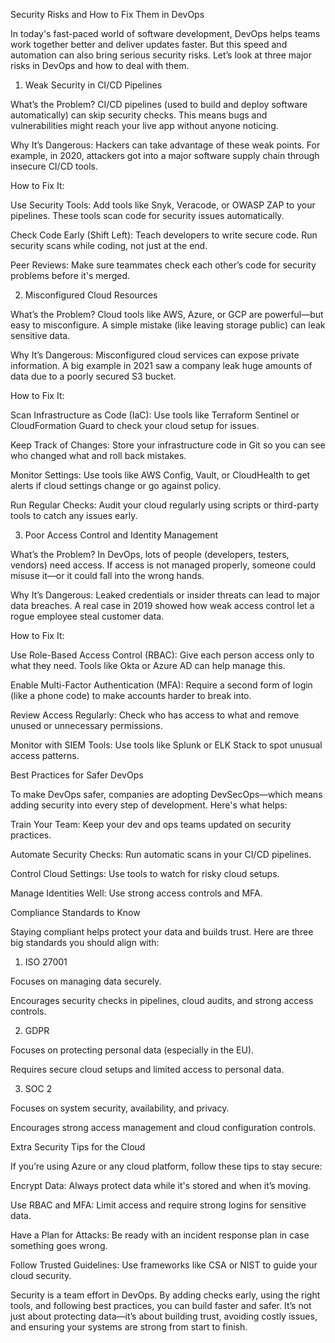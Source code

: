 Security Risks and How to Fix Them in DevOps


In today's fast-paced world of software development, DevOps helps teams work together better and deliver updates faster. But this speed and automation can also bring serious security risks. Let’s look at three major risks in DevOps and how to deal with them.



 1. Weak Security in CI/CD Pipelines


What’s the Problem?
 CI/CD pipelines (used to build and deploy software automatically) can skip security checks. This means bugs and vulnerabilities might reach your live app without anyone noticing.


Why It’s Dangerous:
 Hackers can take advantage of these weak points. For example, in 2020, attackers got into a major software supply chain through insecure CI/CD tools.


How to Fix It:


Use Security Tools: Add tools like Snyk, Veracode, or OWASP ZAP to your pipelines. These tools scan code for security issues automatically.



Check Code Early (Shift Left): Teach developers to write secure code. Run security scans while coding, not just at the end.



Peer Reviews: Make sure teammates check each other’s code for security problems before it's merged.




 2. Misconfigured Cloud Resources


What’s the Problem?
 Cloud tools like AWS, Azure, or GCP are powerful—but easy to misconfigure. A simple mistake (like leaving storage public) can leak sensitive data.


Why It’s Dangerous:
 Misconfigured cloud services can expose private information. A big example in 2021 saw a company leak huge amounts of data due to a poorly secured S3 bucket.


How to Fix It:


Scan Infrastructure as Code (IaC): Use tools like Terraform Sentinel or CloudFormation Guard to check your cloud setup for issues.



Keep Track of Changes: Store your infrastructure code in Git so you can see who changed what and roll back mistakes.



Monitor Settings: Use tools like AWS Config, Vault, or CloudHealth to get alerts if cloud settings change or go against policy.



Run Regular Checks: Audit your cloud regularly using scripts or third-party tools to catch any issues early.




3. Poor Access Control and Identity Management


What’s the Problem?
 In DevOps, lots of people (developers, testers, vendors) need access. If access is not managed properly, someone could misuse it—or it could fall into the wrong hands.


Why It’s Dangerous:
 Leaked credentials or insider threats can lead to major data breaches. A real case in 2019 showed how weak access control let a rogue employee steal customer data.


How to Fix It:


Use Role-Based Access Control (RBAC): Give each person access only to what they need. Tools like Okta or Azure AD can help manage this.



Enable Multi-Factor Authentication (MFA): Require a second form of login (like a phone code) to make accounts harder to break into.



Review Access Regularly: Check who has access to what and remove unused or unnecessary permissions.



Monitor with SIEM Tools: Use tools like Splunk or ELK Stack to spot unusual access patterns.




 Best Practices for Safer DevOps


To make DevOps safer, companies are adopting DevSecOps—which means adding security into every step of development. Here's what helps:


Train Your Team: Keep your dev and ops teams updated on security practices.



Automate Security Checks: Run automatic scans in your CI/CD pipelines.



Control Cloud Settings: Use tools to watch for risky cloud setups.



Manage Identities Well: Use strong access controls and MFA.




 Compliance Standards to Know


Staying compliant helps protect your data and builds trust. Here are three big standards you should align with:


1. ISO 27001


Focuses on managing data securely.



Encourages security checks in pipelines, cloud audits, and strong access controls.



2. GDPR


Focuses on protecting personal data (especially in the EU).



Requires secure cloud setups and limited access to personal data.



3. SOC 2


Focuses on system security, availability, and privacy.



Encourages strong access management and cloud configuration controls.




 Extra Security Tips for the Cloud


If you’re using Azure or any cloud platform, follow these tips to stay secure:


Encrypt Data: Always protect data while it's stored and when it’s moving.



Use RBAC and MFA: Limit access and require strong logins for sensitive data.



Have a Plan for Attacks: Be ready with an incident response plan in case something goes wrong.



Follow Trusted Guidelines: Use frameworks like CSA or NIST to guide your cloud security.




Security is a team effort in DevOps. By adding checks early, using the right tools, and following best practices, you can build faster and safer. It’s not just about protecting data—it’s about building trust, avoiding costly issues, and ensuring your systems are strong from start to finish.



